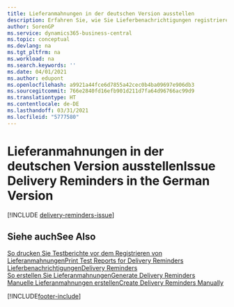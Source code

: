 ```yaml
---
title: Lieferanmahnungen in der deutschen Version ausstellen
description: Erfahren Sie, wie Sie Lieferbenachrichtigungen registrieren und ausdrucken, sodass Sie Mahnungen an Kreditoren in der deutschen Version von Business Central verschicken können.
author: SorenGP
ms.service: dynamics365-business-central
ms.topic: conceptual
ms.devlang: na
ms.tgt_pltfrm: na
ms.workload: na
ms.search.keywords: ''
ms.date: 04/01/2021
ms.author: edupont
ms.openlocfilehash: a9921a44fce6d7855a42cec0b4ba09697e906db3
ms.sourcegitcommit: 766e2840fd16efb901d211d7fa64d96766ac99d9
ms.translationtype: HT
ms.contentlocale: de-DE
ms.lasthandoff: 03/31/2021
ms.locfileid: "5777580"
---
```

# <a name="issue-delivery-reminders-in-the-german-version"></a><span data-ttu-id="006ea-103">Lieferanmahnungen in der deutschen Version ausstellen</span><span class="sxs-lookup"><span data-stu-id="006ea-103">Issue Delivery Reminders in the German Version</span></span>

[!INCLUDE [delivery-reminders-issue](../includes/ATCHDE/delivery-reminders-issue.md)] 

## <a name="see-also"></a><span data-ttu-id="006ea-104">Siehe auch</span><span class="sxs-lookup"><span data-stu-id="006ea-104">See Also</span></span>

[<span data-ttu-id="006ea-105">So drucken Sie Testberichte vor dem Registrieren von Lieferanmahnungen</span><span class="sxs-lookup"><span data-stu-id="006ea-105">Print Test Reports for Delivery Reminders</span></span>](how-to-print-test-reports-for-delivery-reminders.md)  
[<span data-ttu-id="006ea-106">Lieferbenachrichtigungen</span><span class="sxs-lookup"><span data-stu-id="006ea-106">Delivery Reminders</span></span>](delivery-reminders.md)  
[<span data-ttu-id="006ea-107">So erstellen Sie Lieferanmahnungen</span><span class="sxs-lookup"><span data-stu-id="006ea-107">Generate Delivery Reminders</span></span>](how-to-generate-delivery-reminders.md)  
[<span data-ttu-id="006ea-108">Manuelle Lieferanmahnungen erstellen</span><span class="sxs-lookup"><span data-stu-id="006ea-108">Create Delivery Reminders Manually</span></span>](how-to-create-delivery-reminders-manually.md)  


[!INCLUDE[footer-include](../../includes/footer-banner.md)]